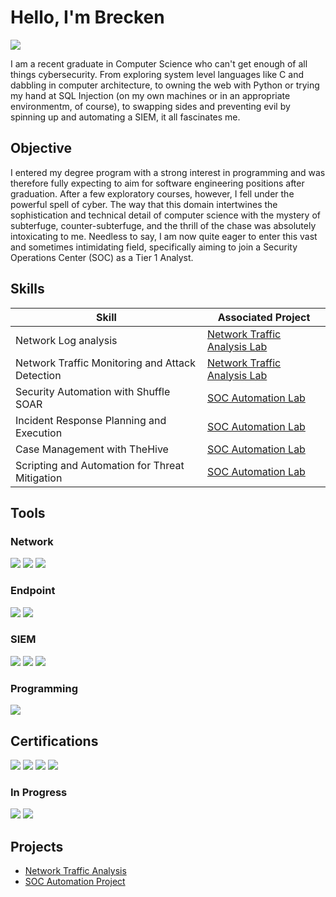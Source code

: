 # Hello, I'm Brecken
<a href="https://linkedin.com"><img src="https://img.shields.io/badge/-LinkedIn-0072b1?&style=for-the-badge&logo=linkedin&logoColor=white" /></a>


I am a recent graduate in Computer Science who can't get enough of all things cybersecurity. From exploring system level languages like C and dabbling in computer architecture, to owning the web with Python or trying my hand at SQL Injection (on my own machines or in an appropriate environmentm, of course), to swapping sides and preventing evil by spinning up and automating a SIEM, it all fascinates me.

## Objective

I entered my degree program with a strong interest in programming and was therefore fully expecting to aim for software engineering positions after graduation. After a few exploratory courses, however, I fell under the powerful spell of cyber. The way that this domain intertwines the sophistication and technical detail of computer science with the mystery of subterfuge, counter-subterfuge, and the thrill of the chase was absolutely intoxicating to me. Needless to say, I am now quite eager to enter this vast and sometimes intimidating field, specifically aiming to join a Security Operations Center (SOC) as a Tier 1 Analyst.

## Skills

| Skill                                         | Associated Project         |
|-----------------------------------------------|----------------------------|
| Network Log analysis         | <a href="https://google.com">Network Traffic Analysis Lab</a>|
| Network Traffic Monitoring and Attack Detection | <a href="https://google.com">Network Traffic Analysis Lab</a>|
| Security Automation with Shuffle SOAR         | <a href="https://github.com/beersb/SOC-Automation-Lab/tree/main">SOC Automation Lab</a>|
| Incident Response Planning and Execution      | <a href="https://github.com/beersb/SOC-Automation-Lab/tree/main">SOC Automation Lab</a>|
| Case Management with TheHive                  | <a href="https://github.com/beersb/SOC-Automation-Lab/tree/main">SOC Automation Lab</a>|
| Scripting and Automation for Threat Mitigation | <a href="https://github.com/beersb/SOC-Automation-Lab/tree/main">SOC Automation Lab</a>|

## Tools

### Network
<div>
    <img src="https://img.shields.io/badge/-Wireshark-1679A7?&style=for-the-badge&logo=Wireshark&logoColor=white" />
    <img src="https://img.shields.io/badge/-TCPDump-EF3B2D?&style=for-the-badge&logo=Suricata&logoColor=white" />
    <img src="https://img.shields.io/badge/-Zeek-777BB4?&style=for-the-badge&logo=Zeek&logoColor=white" />
</div>

### Endpoint
<div>
    <img src="https://img.shields.io/badge/-Microsoft_Defender_for_Endpoint-00A4EF?&style=for-the-badge&logo=Microsoft&logoColor=white" />
    <img src="https://img.shields.io/badge/-Velociraptor-4B275F?&style=for-the-badge&logo=Velociraptor&logoColor=white" />
</div>

### SIEM
<div>
    <img src="https://img.shields.io/badge/-Microsoft_Sentinel-0078D4?&style=for-the-badge&logo=Microsoft&logoColor=white" />
    <img src="https://img.shields.io/badge/-Splunk-000000?&style=for-the-badge&logo=Splunk&logoColor=white" />
    <img src="https://img.shields.io/badge/-Elastic-005571?&style=for-the-badge&logo=Elastic&logoColor=white" />
</div>

### Programming
<div>
    <img src="https://img.shields.io/badge/-Python-006400?&style=for-the-badge&logo=python&logoColor=white" />
</div>

## Certifications
<div>
    <img src="https://img.shields.io/badge/-Security%2B-FF0000?&style=for-the-badge&logo=CompTIA&logoColor=white" />
    <img src="https://img.shields.io/badge/-Cybersecurity%20Professional%20Certificate-4285F4?&style=for-the-badge&logo=google&logoColor=white" />
    <img src="https://img.shields.io/badge/-ITIL%204%20Foundation-4D4D4D?&style=for-the-badge&logo=itil&logoColor=white" />
    <img src="https://img.shields.io/badge/-LPI%20Linux%20Essentials-B8A606?&style=for-the-badge&logo=linux&logoColor=white" />
</div>

### In Progress
<div>
    <img src="https://img.shields.io/badge/-CPTS-4F4F4F?&style=for-the-badge&logo=hackthebox&logoColor=white" />
    <img src="https://img.shields.io/badge/-OSCP-4B8BBE?&style=for-the-badge&logo=offensive-security&logoColor=white" />
</div>

## Projects
- <a href="https://github.com/beersb/Network-Traffic-Analysis">Network Traffic Analysis</a>
- <a href="https://github.com/beersb/SOC-Automation-Lab/tree/main">SOC Automation Project</a>

